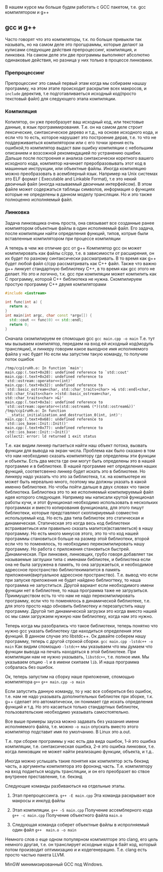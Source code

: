 В нашем курсе мы больше будем работать с GCC пакетом, т.е. gcc компилятором и g++

## gcc и g++
Часто говорят что это компиляторы, т.к. по больше привыкли так называть, но на самом деле это прогшраммы, которые делают за кулисами следующие действия препроцессинг, компиляция, и линковка.
На самом деле эти две программы выполняют абсолютно одинаковые действия, но разница у них только в процессе линковики.

### Препроцессинг
Препроцессинг это самый первый этам когда мы собираем нашшу программу, на этом этапе происходит раскрытие всех макросов, и `include` деректив, т.е подготавливаеться исходный код(просто текстовый файл) для следующего этапа компиляции.

### Компиляция
Копилятор, он уже преобразует ваш исходный код, или текстовые данные, в язык программирования. Т.е. он на самом деле строит лексические, синтаксическое дерево и т.д., на основе исходного кода, и если что то есть, которое нарушает это построение дерав, т.е. то что не поддерживаеться компилятором или с его точки зрения есть ошибкой,то компилятор выдаст вам ошибку компиляции с небольшим описанием и возсожной рекомендацией по устранению ошибки. Дальше после построения и анализа синтаксически коретного вашего исходного кода, компиятор начинает преробразовывать этот код в машинные инструкции, или объектные файлы. Иногда компиляцию можно преобразовать в асемблерный язык. Например на Unix системах это ELF формат ( Executable and Linkable Format), т.е это некий двоичный файл (иногда называемый двоичным интерфейсом). В этом файле может содержаться таблицы символов, информация о функциях которые не определены в данном моделу трансляции. Но и это также полноценно исполняемый файл.

### Линковка
Задача линковщика очень проста, она связывает все созданные ранее компиятором объектные файлы в один исполняемый файл. Его задача, после компиляции найти определения функций, типов, котрые были вставленные компилятором при процессе компиляции

А теперь в чем же отличие gcc от g++
Компилятор gcc он может компилировать как файлы c/cpp, т.е. в зависимости от расширения, он их будет по разному синтаксически рассматривать. В то время как g++ будет любой файл c/cpp рассматривать как С++ файл. Также что важно g++ линкует стандартную библиотеку С++, в то время как gcc этого не делает. Но это и логично, т.к. gcc при компиляции может компилить как C программу, которой С++ библиотека не нужна.
Скомпилируем простую программу С++ двумя компиляторами
```cpp
#include <iostream>

int func(int a) {
  return a;
}
int main(int argc, char const *argv[]) {
  std::cout << func(0) << std::endl; 
  return 0;
}

```
Сначала скомпилируем ее спомощью gcc
`gcc main.cpp -o main`
Т.е. тут мы вызываем компилятор, передаем на вход ей исходный код(модуль трансляции), и линкеру говорим какое выходное имя исполняемого файла у нас будет
Но если мы запустим такую команду, то получим поток ошибок
```
/tmp/ccp1ruHh.o: In function `main':
main.cpp:(.text+0x28): undefined reference to `std::cout'
main.cpp:(.text+0x2d): undefined reference to `std::ostream::operator<<(int)'
main.cpp:(.text+0x32): undefined reference to `std::basic_ostream<char, std::char_traits<char> >& std::endl<char, std::char_traits<char> >(std::basic_ostream<char, std::char_traits<char> >&)'
main.cpp:(.text+0x3a): undefined reference to `std::ostream::operator<<(std::ostream& (*)(std::ostream&))'
/tmp/ccp1ruHh.o: In function `__static_initialization_and_destruction_0(int, int)':
main.cpp:(.text+0x68): undefined reference to `std::ios_base::Init::Init()'
main.cpp:(.text+0x77): undefined reference to `std::ios_base::Init::~Init()'
collect2: error: ld returned 1 exit status
```

Т.е. как видим линкер пытаеться найти наш объект потока, вызвать функции для вывода на экран числа. Проблема как было сказано в том что нам необходимо сказать компилятору где определены эти функции и объекты. Есть два места где они могут быть определены это в нашей программе и в библиотеке. В нашей программе нет определения наших функций, соответсвенно линкер будет искать это в библиотеке. Но линкеру надо указать что это за библиотека, т.к. на компъютере их может быть нереально много, поэтому мы должны указать в какой именно библиотеке. Но чтобы пойти дальше в двух словах что такое библиотека.
Библиотека это то же исполняемый компилируемый файл идея которого следующея. Например мы написали крутой функционал работы кучи, и этот функционал необходимо использовать в нескольких программах и вместо копирования функционала, для этого пишут библиотеки, которые представляют скоплириуемый совместно используемый код. Но есть два типа библиотек это статическая и динамическая.
Статическая это когда весь код библиотеки встраиваетиься или правильно сказать мапится(вставляеться) в нашу программу. Но есть много минусов этого, это то что код нашей программы становиться больше на размер этой библиотеки, второй если что то поменялось, то необходимо перекомпилировать нашу программу. Но работа с приложения становиться быстрей.
Динамическая. При линковке, линковщих, грубо говоря добавляет так называемые заглушки типа с именами библиотек, и библиотека если она не была загружена в память, то она загружаеться, и необходимое адрессное пространство библиотекимапится в память приложения(виртуальное адрессное пространство). Т.е. вывод что если при запуске приложения не будет найдено библиогтеку, то наша программа не запуститься. Другой вариант если необходимого имени функции нет в библиотеке, то наша программа таже не загрузиться. Приимуществом есть то что нам не надо перекомпилировать программу, если что то поменялось в динамической библиотеке, т.е. для этого просто надо обновить библиотеку и перезапустить нашу программу. Другой тип динамической загрузки это когда вместо нашей ос мы сами загружаем нужную нам библиотеку, когда нам это нужно.

Теперь когда мы разобрались что такое библиотеки, теперь понятно что нужно gcc указать библиотеку где находиться определения этих функций. В данном случае это libstdc++. Ок давайте соберем нашу программу, теперь с другой строкой сборки.
`gcc main.cpp -lstdc++ -o main`
Как видим спомощью `-lstdc++` мы указываем что мы думаем что функции вывода на печать находяться в этой библиотеке. При компиляции нам не нужно указывать, `libstdc++`, т.е. полное имя. Мы указываем опцию `-l` и в имени скипаем `lib`. И наша программа собралась без ошибок.

Ок, теперь запустим на сборку наше приложение, спомощью компилятора `g++`
`g++ main.cpp -o main`

Если запустить данную команду, то у нас все собереться без ошибок, т.е. нам не надо указывать дополнительных библиотек при зборке, т.к. g++ сделает это автоматически, он понимает где искать определения функций и т.д. Но это касаеться только стандартных библиотек, пользовательские необходимо указывать самостоятельно.

Все выше примеры зауска можно задавать без указания имени исполняемого файла, т.е. можно `-o main`  опускать вместо этого компилятор подставит имя по умолчанию. В Linux это a.out.

Т.е. при сборке программы у нас есть два вида ошибок, 1-й это ошибка компиляции, т.е. синтаксическая ошибка, 2-я это ошибка линковки, т.е. когда линковщик не может найти реализацию функции, объекта, и т.д..

Иногда можно услышать такие понятия как компилятор эсть бекэнд часть, а аргументы компилятора это фронэнд часть. Т.е. компилятору на вход подаеться модуль трансляции, и он его преобразет во ствое внутренее преставление, т.е. бекэнд

Следующие команды разбиваються на отдельные этапы.
1. Этап препроцессинга.
`g++ -E main.cpp`
Эта команда раскрывает все макросы и инклуд файлы

2. Этап компиляции.
`g++ -S main.cpp`
Получение ассемблерного кода
`g++ -c main.cpp`
Получение объектного файла `main.o`

3. Следующая команда соберет объектные файлы в испролняемый один файл
`g++  main.o -o main`

Немного слов о еще одном популярном компиялторе это clang, его цель немного другая, т.е. он транслирует исходные коды в байт код, который потом производит оптимизацию и и кодегенерацию. Т.е. clang есть просто частью пакета LLVM.

MinGW минимизированный GCC под Windows.